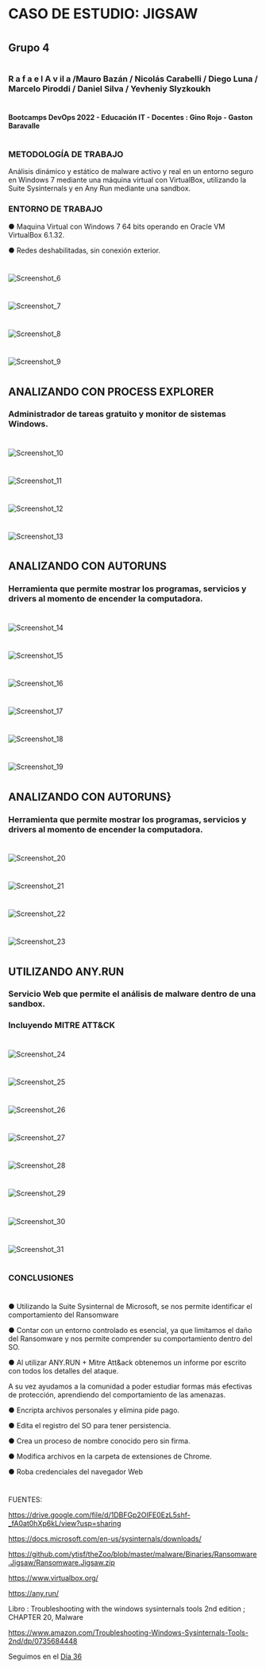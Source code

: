 

# CASO DE ESTUDIO: JIGSAW
#
## Grupo 4
#

### R a f a e l A v il a /Mauro Bazán / Nicolás Carabelli / Diego Luna / Marcelo Piroddi / Daniel Silva / Yevheniy Slyzkoukh
#
#### Bootcamps DevOps 2022 - Educación IT -  Docentes : Gino Rojo - Gaston Baravalle
#
#

### METODOLOGÍA DE TRABAJO

Análisis dinámico y estático de malware activo y real en un entorno seguro en Windows 7 mediante una máquina virtual con VirtualBox, utilizando la Suite Sysinternals y en Any Run mediante una sandbox.


### ENTORNO DE TRABAJO


● Maquina Virtual con Windows 7 64 bits operando en Oracle VM VirtualBox 6.1.32.

● Redes deshabilitadas, sin conexión exterior.

#
#
![Screenshot_6](https://user-images.githubusercontent.com/96561825/173985701-f47d63a9-e936-4198-91d1-1651a495dbdf.png)
#
#
![Screenshot_7](https://user-images.githubusercontent.com/96561825/173985666-068c0f6b-74e5-436c-92f6-9c4719998d94.png)
#
#
![Screenshot_8](https://user-images.githubusercontent.com/96561825/173985680-634b94f4-da8e-479e-bd74-088557faab3d.png)
#
#
![Screenshot_9](https://user-images.githubusercontent.com/96561825/173985687-b8d88473-bafc-4487-a47f-6d4b7b253d3b.png)
#
#



## ANALIZANDO CON PROCESS EXPLORER

### Administrador de tareas gratuito y monitor de sistemas Windows.


#
#
![Screenshot_10](https://user-images.githubusercontent.com/96561825/173985856-74835d7b-5c86-4758-91ea-a65c7d288182.png)
#
#
![Screenshot_11](https://user-images.githubusercontent.com/96561825/173985850-406aba94-eb6f-4b06-b441-1aa41fd3c3c7.png)
#
#
![Screenshot_12](https://user-images.githubusercontent.com/96561825/173985840-caa6ced0-e1f7-415f-b1da-ba2a40ea975a.png)
#
#
![Screenshot_13](https://user-images.githubusercontent.com/96561825/173985834-35534839-d34d-4b1e-8d05-e45314b4170d.png)
#
#
## ANALIZANDO CON AUTORUNS


### Herramienta que permite mostrar los programas, servicios y drivers al momento de encender la computadora.

#
#
![Screenshot_14](https://user-images.githubusercontent.com/96561825/173986067-d6f84d53-d6f8-4812-ba2a-157de7d14da7.png)
#
#

![Screenshot_15](https://user-images.githubusercontent.com/96561825/173986063-9dc41276-af7f-429f-b935-205e202561a4.png)
#
#

![Screenshot_16](https://user-images.githubusercontent.com/96561825/173986058-165be3c3-74c1-46cc-bc35-894e19fd16f2.png)
#
#
![Screenshot_17](https://user-images.githubusercontent.com/96561825/173986052-826de7f2-6b64-4750-a6fc-47ed26028de2.png)
#
#

![Screenshot_18](https://user-images.githubusercontent.com/96561825/173986046-6aaa2e9d-f34c-42a0-ae1a-e48ee67b3b4f.png)
#
#
![Screenshot_19](https://user-images.githubusercontent.com/96561825/173986042-b3413cfa-a747-4f14-acd3-eb6852a05679.png)
#
#


## ANALIZANDO CON AUTORUNS}

### Herramienta que permite mostrar los programas, servicios y drivers al momento de encender la computadora.


#
#
![Screenshot_20](https://user-images.githubusercontent.com/96561825/173986296-d1f02a0a-f43c-4176-b2ad-b90490f7f437.png)
#
#

![Screenshot_21](https://user-images.githubusercontent.com/96561825/173986286-5afb4050-aa44-4a9d-9577-ed5d148bcd05.png)
#
#
![Screenshot_22](https://user-images.githubusercontent.com/96561825/173986276-380577f1-5479-407a-9661-bc708673c3cf.png)
#
#
![Screenshot_23](https://user-images.githubusercontent.com/96561825/173986269-d6ce97b0-ffe5-4e32-941b-cef6f25add1c.png)
#
#



## UTILIZANDO ANY.RUN

### Servicio Web que permite el análisis de malware dentro de una sandbox. 

### Incluyendo MITRE ATT&CK

#
#
![Screenshot_24](https://user-images.githubusercontent.com/96561825/173986794-f1f15286-dba2-483f-bd2b-a9b87d037a1e.png)
#
#
![Screenshot_25](https://user-images.githubusercontent.com/96561825/173986788-5937b24c-796a-437e-83f9-90c78550bbc8.png)
#
#

![Screenshot_26](https://user-images.githubusercontent.com/96561825/173986783-0a43f00a-2f22-4fd8-9387-d2ce6fde7bee.png)
#
#
![Screenshot_27](https://user-images.githubusercontent.com/96561825/173986767-4649b73e-80dc-4a0e-b7b9-7f253f93b3e3.png)
#
#
![Screenshot_28](https://user-images.githubusercontent.com/96561825/173986758-e0f0cf20-6e45-4a8c-8cc5-ab5d74f180df.png)
#
#
![Screenshot_29](https://user-images.githubusercontent.com/96561825/173986751-eb195d2f-5108-4547-a331-f1edc68a4615.png)
#
#
![Screenshot_30](https://user-images.githubusercontent.com/96561825/173986747-a193547f-5978-4d43-b699-d1705caed261.png)
#
#

![Screenshot_31](https://user-images.githubusercontent.com/96561825/173986745-cdc8ccb7-43a7-49ca-9a27-410e341e8d78.png)

#
#

### CONCLUSIONES
#

● Utilizando la Suite Sysinternal de Microsoft, se nos permite identificar el comportamiento del Ransomware

● Contar con un entorno controlado es esencial, ya que limitamos el daño del Ransomware y nos permite comprender su comportamiento dentro del SO.

● Al utilizar ANY.RUN + Mitre Att&ack obtenemos un informe por escrito con todos los detalles del ataque.

A su vez ayudamos a la comunidad a poder estudiar formas más efectivas de protección, aprendiendo del comportamiento de las amenazas.

● Encripta archivos personales y elimina pide pago.

● Edita el registro del SO para tener persistencia.

● Crea un proceso de nombre conocido pero sin firma.

● Modifica archivos en la carpeta de extensiones de Chrome.

● Roba credenciales del navegador Web


#
#

FUENTES: 

https://drive.google.com/file/d/1DBFGp2OIFE0EzL5shf-_fA0at0hXp6kL/view?usp=sharing

https://docs.microsoft.com/en-us/sysinternals/downloads/

https://github.com/ytisf/theZoo/blob/master/malware/Binaries/Ransomware.Jigsaw/Ransomware.Jigsaw.zip

https://www.virtualbox.org/

https://any.run/


Libro : Troubleshooting with the windows sysinternals tools 2nd edition ; CHAPTER 20, Malware

https://www.amazon.com/Troubleshooting-Windows-Sysinternals-Tools-2nd/dp/0735684448






Seguimos en el [Día 36](day36.md) 


